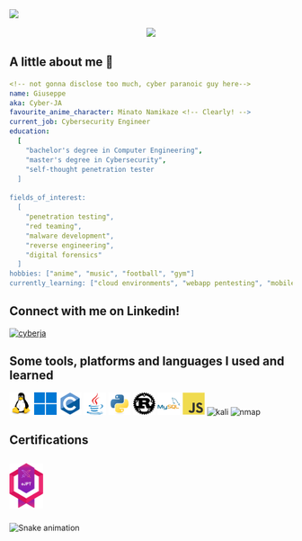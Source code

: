 <img src="https://readme-typing-svg.demolab.com?font=Inconsolata&weight=500&size=50&duration=4000&pause=300&color=A7A459&center=true&vCenter=true&multiline=true&repeat=false&random=false&width=1300&height=140&lines=Hey+everyone!;I'm+Giuseppe,+an+offensive+security+enthusiast." width="70%" />
  <p align="center">
    <img src="https://media2.giphy.com/media/v1.Y2lkPTc5MGI3NjExdGkzNTFyb2ZvNnFycDl3b3Y1eWxkeWVsNDBwOHI2ZG1yMjB5ZmkxdCZlcD12MV9pbnRlcm5hbF9naWZfYnlfaWQmY3Q9Zw/MtJwM5N4fuMgw/giphy.webp"/>
  </p>
  
  <div align="left">
    <h2>A little about me 🔭</h2>
  </div>
  
  ```yaml
  <!-- not gonna disclose too much, cyber paranoic guy here-->
  name: Giuseppe
  aka: Cyber-JA
  favourite_anime_character: Minato Namikaze <!-- Clearly! -->
  current_job: Cybersecurity Engineer
  education:
    [
      "bachelor's degree in Computer Engineering",
      "master's degree in Cybersecurity",
      "self-thought penetration tester
    ]
    
  fields_of_interest:
    [
      "penetration testing",
      "red teaming",
      "malware development",
      "reverse engineering",
      "digital forensics"
    ]
  hobbies: ["anime", "music", "football", "gym"]
  currently_learning: ["cloud environments", "webapp pentesting", "mobile pentesting"]
  ```
  
  <div align="left">
    <h2>Connect with me on Linkedin!</h2>
    <p>
      <a href="https://linkedin.com/in/giuseppe-caruso-92177a267" target="blank"><img src="https://raw.githubusercontent.com/rahuldkjain/github-profile-readme-generator/master/src/images/icons/Social/linked-in-alt.svg" alt="cyberja" height="40" width="40" /></a>
    </p>
    <h2>Some tools, platforms and languages I used and learned</h2>
    <p>
      <img src="https://raw.githubusercontent.com/devicons/devicon/master/icons/linux/linux-original.svg" alt="linux" width="40" height="40" />
      <img src="https://raw.githubusercontent.com/devicons/devicon/refs/heads/master/icons/windows11/windows11-original.svg" alt="windows" width="40" height="40" />
      <img src="https://raw.githubusercontent.com/devicons/devicon/master/icons/c/c-original.svg" alt="c" width="40" height="40" />
      <img src="https://raw.githubusercontent.com/devicons/devicon/master/icons/java/java-original.svg" alt="java" width="40" height="40" />
      <img src="https://raw.githubusercontent.com/devicons/devicon/master/icons/python/python-original.svg" alt="python" width="40" height="40" />
      <img src="https://raw.githubusercontent.com/devicons/devicon/master/icons/rust/rust-original.svg" alt="rust" width="40" height="40" />
      <img src="https://raw.githubusercontent.com/devicons/devicon/master/icons/mysql/mysql-original-wordmark.svg" alt="mysql" width="40" height="40" />
      <img src="https://raw.githubusercontent.com/devicons/devicon/master/icons/javascript/javascript-original.svg" alt="javascript" width="40" height="40" />
      <img src="https://upload.vectorlogo.zone/logos/kali/images/99996646-d340-4b8f-b820-e25525048e9c.svg" alt="kali" width="40" height="40" />
      <img src="https://raw.githubusercontent.com/file-icons/icons/refs/heads/master/svg/Nmap.svg" alt="nmap" width="40" height="40" />
    </p>
  </div>
  <div align="left">
    <h2> Certifications <h2>
     <p>
       <img src="https://raw.githubusercontent.com/Cyber-JA/Cyber-JA/refs/heads/main/assets/eJPT-1.webp" alt="ejptv2" width="60" height="80" />
     </p>
  </div>
      
![Snake animation](https://github.com/Cyber-JA/Cyber-JA/blob/output/github-contribution-grid-snake.svg)


<!--
**Cyber-JA/Cyber-JA** is a ✨ _special_ ✨ repository because its `README.md` (this file) appears on your GitHub profile.

Here are some ideas to get you started:

- 🔭 I’m currently working on ...
- 🌱 I’m currently learning ...
- 👯 I’m looking to collaborate on ...
- 🤔 I’m looking for help with ...
- 💬 Ask me about ...
- 📫 How to reach me: ...
- 😄 Pronouns: ...
- ⚡ Fun fact: ...
-->
